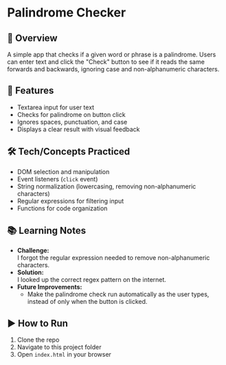 # Palindrome Checker

## 📖 Overview

A simple app that checks if a given word or phrase is a palindrome. Users can enter text and click the "Check" button to see if it reads the same forwards and backwards, ignoring case and non-alphanumeric characters.

## 🚀 Features

- Textarea input for user text
- Checks for palindrome on button click
- Ignores spaces, punctuation, and case
- Displays a clear result with visual feedback

## 🛠️ Tech/Concepts Practiced

- DOM selection and manipulation
- Event listeners (`click` event)
- String normalization (lowercasing, removing non-alphanumeric characters)
- Regular expressions for filtering input
- Functions for code organization

## 📚 Learning Notes

- **Challenge:**  
  I forgot the regular expression needed to remove non-alphanumeric characters.
- **Solution:**  
  I looked up the correct regex pattern on the internet.
- **Future Improvements:**
  - Make the palindrome check run automatically as the user types, instead of only when the button is clicked.

## ▶️ How to Run

1. Clone the repo
2. Navigate to this project folder
3. Open `index.html` in your browser
